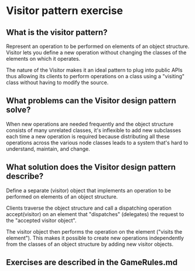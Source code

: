 # Visitor pattern exercise

## What is the visitor pattern?

Represent an operation to be performed on elements of an object structure. 
Visitor lets you define a new operation without changing the classes of the elements on which it operates.

The nature of the Visitor makes it an ideal pattern to plug into public APIs thus allowing
 its clients to perform operations on a class using a "visiting" class without having to modify the source.
 
## What problems can the Visitor design pattern solve? 

When new operations are needed frequently and the object structure consists of many unrelated classes, it's inflexible to add new subclasses each time a new operation is required because distributing all these operations across the various node classes leads to a system that's hard to understand, maintain, and change.

## What solution does the Visitor design pattern describe?

Define a separate (visitor) object that implements an operation to be performed on elements of an object structure.

Clients traverse the object structure and call a dispatching operation accept(visitor) on an element  that "dispatches" (delegates) the request to the "accepted visitor object". 

The visitor object then performs the operation on the element ("visits the element").
This makes it possible to create new operations independently from the classes of an object structure by adding new visitor objects.

## Exercises are described in the GameRules.md
